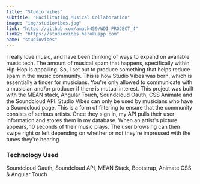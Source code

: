 ```yaml
---
title: "Studio Vibes"
subtitle: "Facilitating Musical Collaboration"
image: "img/studiovibes.jpg"
link: "https://github.com/amack459/WDI_PROJECT_4"
link2: "https://studiovibes.herokuapp.com"
name: "studiovibes"
---
```



I really love music, and have been thinking of ways to expand on available music tech. The amount of musical spam that happens, specifically within Hip-Hop is appalling. So, I set out to produce something that helps reduce spam in the music community. This is how Studio Vibes was born, which is essentially a tinder for musicians. You're only allowed to communicate with a musician and/or producer if there is mutual interest. This project was built with the MEAN stack, Angular Touch, Soundcloud Oauth, CSS Animate and the Soundcloud API. Studio Vibes can only be used by musicians who have a Soundcloud page. This is a form of filtering to ensure that the community consists of serious artists. Once they sign in, my API pulls their user information and stores them in my database. When an artist's picture appears, 10 seconds of their music plays. The user browsing can then swipe right or left depending on whether or not they're impressed with the tunes they're hearing.

### Technology Used
Soundcloud Oauth, Soundcloud API, MEAN Stack, Bootstrap, Animate CSS & Angular Touch